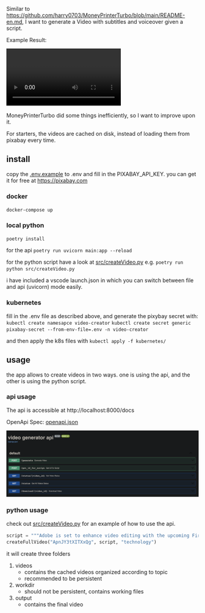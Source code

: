 Similar to https://github.com/harry0703/MoneyPrinterTurbo/blob/main/README-en.md, I want to generate a Video with subtitles and voiceover given a script. 

Example Result:

![example video](docs/ApnJY3tXITXxQg.mp4)

MoneyPrinterTurbo did some things inefficiently, so I want to improve upon it.

For starters, the videos are cached on disk, instead of loading them from pixabay every time.

## install

copy the [.env.example](.env.example) to .env and fill in the PIXABAY_API_KEY. you can get it for free at https://pixabay.com

### docker

`docker-compose up`

### local python

`poetry install`

for the api
`poetry run uvicorn main:app --reload`

for the python script have a look at [src/createVideo.py](src/createVideo.py)
e.g. `poetry run python src/createVideo.py`

i have included a vscode launch.json in which you can switch between file and api (uvicorn) mode easily.

### kubernetes

fill in the .env file as described above, and generate the pixybay secret with:
`kubectl create namesapce video-creator`
`kubectl create secret generic pixabay-secret --from-env-file=.env -n video-creator`

and then apply the k8s files with
`kubectl apply -f kubernetes/`

## usage

the app allows to create videos in two ways. one is using the api, and the other is using the python script.

### api usage

The api is accessible at http://localhost:8000/docs

OpenApi Spec: [openapi.json](openapi.json)

![api](docs/api.png)


### python usage

check out [src/createVideo.py](src/createVideo.py) for an example of how to use the api.

```python
script = """Adobe is set to enhance video editing with the upcoming Firefly Video Model, streamlining creative workflows in Premiere Pro. Mistral's launch of the Pixtral 12B multimodal model marks a significant advance in AI capabilities, particularly for those looking to integrate image and text processing."""
createFullVideo("ApnJY3tXITXxQg", script, "technology")
```

it will create three folders

1. videos
    - contains the cached videos organized according to topic 
    - recommended to be persistent
2. workdir
    - should not be persistent, contains working files
3. output
    - contains the final video
